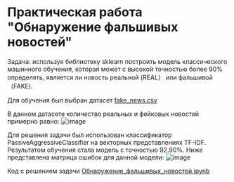 # Практическая работа "Обнаружение фальшивых новостей"

Задача: используя библиотеку sklearn построить модель классического машинного обучения, которая может с высокой точностью более 90% определять, является ли новость реальной (REAL） или фальшивой（FAKE).

Для обучения был выбран датасет [fake_news.csv](https://storage.yandexcloud.net/academy.ai/practica/fake_news.csv)

В данном датасете количество реальных и фейковых новостей примерно равно:
![image](https://github.com/user-attachments/assets/3bce86bc-482e-4b08-a99b-9094963d40f3)

Для решения задачи был использован классификатор PassiveAggressiveClassifier на векторных представлениях TF-IDF.
Результатом обучения стала модель с точностью 92.90%. Ниже представлена матрица ошибок для данной модели:
![image](https://github.com/user-attachments/assets/4c04fc56-2ac8-42e5-91f3-cf7ce1d640b1)

Код с решением задачи [Обнаружение_фальшивых_новостей.ipynb](https://github.com/awessine/fake_news_detection/blob/f86efa05cc0bee00dec6afdac851b1fef85e9c47/%D0%9E%D0%B1%D0%BD%D0%B0%D1%80%D1%83%D0%B6%D0%B5%D0%BD%D0%B8%D0%B5_%D1%84%D0%B0%D0%BB%D1%8C%D1%88%D0%B8%D0%B2%D1%8B%D1%85_%D0%BD%D0%BE%D0%B2%D0%BE%D1%81%D1%82%D0%B5%D0%B9.ipynb)
